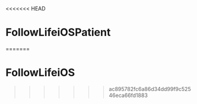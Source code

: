 <<<<<<< HEAD
# FollowLifeiOSPatient
=======
# FollowLifeiOS
>>>>>>> ac895782fc6a86d34dd99f9c52546eca66fd1883
